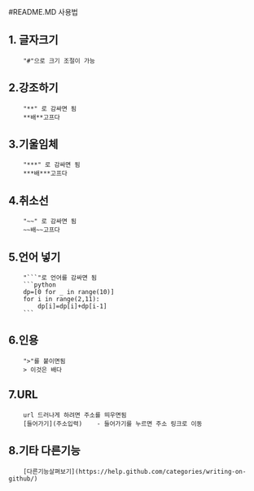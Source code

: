 #README.MD 사용법
## 1. 글자크기
		"#"으로 크기 조절이 가능
## 2.강조하기
		"**" 로 감싸면 됨
		**배**고프다
## 3.기울임체
		"***" 로 감싸면 됨
		***배***고프다
## 4.취소선
		"~~" 로 감싸면 됨
		~~배~~고프다
## 5.언어 넣기
		"```"로 언어를 감싸면 됨
		```python
		dp=[0 for _ in range(10)]
		for i in range(2,11):
			dp[i]=dp[i]+dp[i-1]
		```
## 6.인용
		">"를 붙이면됨
		> 이것은 배다
## 7.URL
		url 드러나게 하려면 주소를 띄우면됨
		[들어가기](주소입력)	- 들어가기를 누르면 주소 링크로 이동
## 8.기타 다른기능
		[다른기능살펴보기](https://help.github.com/categories/writing-on-github/)
